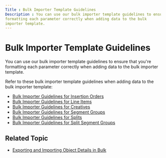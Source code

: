 ```yaml
---
Title : Bulk Importer Template Guidelines
Description : You can use our bulk importer template guidelines to ensure that you're
formatting each parameter correctly when adding data to the bulk
importer template.
---
```



# Bulk Importer Template Guidelines



You can use our bulk importer template guidelines to ensure that you're
formatting each parameter correctly when adding data to the bulk
importer template.





Refer to these bulk importer template guidelines when adding data to the
bulk importer template:

- <a href="bulk-importer-guidelines-for-insertion-orders.md"
  class="xref">Bulk Importer Guidelines for Insertion Orders</a>
- <a href="bulk-importer-guidelines-for-line-items.md" class="xref">Bulk
  Importer Guidelines for Line Items</a>
- <a href="bulk-importer-guidelines-for-creatives.md" class="xref">Bulk
  Importer Guidelines for Creatives</a>
- <a href="bulk-importer-guidelines-for-segment-groups.md"
  class="xref">Bulk Importer Guidelines for Segment Groups</a>
- <a href="bulk-importer-guidelines-for-splits.md" class="xref">Bulk
  Importer Guidelines for Splits</a>
- <a href="bulk-importer-guidelines-for-split-segment-groups.md"
  class="xref">Bulk Importer Guidelines for Split Segment Groups</a>





## Related Topic

- <a href="exporting-and-importing-object-details-in-bulk.md"
  class="xref"
  title="Instead of creating or updating one object at a time, you can export and import details for multiple line items, creatives, segment groups, splits, and split segment groups simultaneously into the Insertion Orders and Line Items grids using one Excel file.">Exporting
  and Importing Object Details in Bulk</a>






